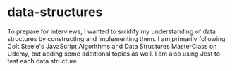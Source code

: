 # data-structures

To prepare for interviews, I wanted to solidify my understanding of data structures by constructing and implementing them. I am primarily following Colt Steele's JavaScript Algorithms and Data Structures MasterClass on Udemy, but adding some additional topics as well. I am also using Jest to test each data structure.
